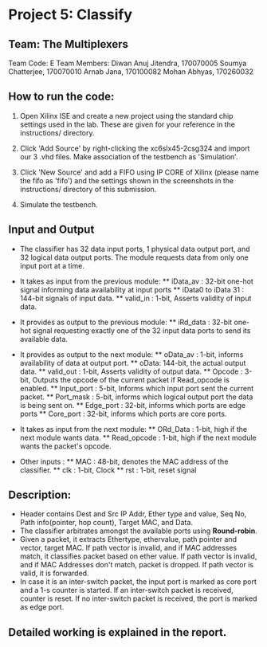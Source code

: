 # Project 5: Classify
## Team: The Multiplexers
Team Code: E
Team Members:
Diwan Anuj Jitendra, 170070005
Soumya Chatterjee, 170070010
Arnab Jana, 170100082
Mohan Abhyas, 170260032

## How to run the code:
1. Open Xilinx ISE and create a new project 
using the standard chip settings used in the lab. 
These are given for your reference in the instructions/ directory.

2. Click 'Add Source' by right-clicking the xc6slx45-2csg324
and import our 3 .vhd files. Make association of the testbench
as 'Simulation'.

3. Click 'New Source' and add a FIFO using IP CORE of Xilinx (please name the fifo as 'fifo') and 
the settings shown in the screenshots in the instructions/ directory of this submission.

4. Simulate the testbench.

## Input and Output
* The classifier has 32 data input ports, 1 physical data output port, and 32 logical data output ports. The module requests data from only one input port at a time.
* It takes as input from the previous module:
** iData_av : 32-bit one-hot signal informing data availability at input ports
** iData0 to iData 31 : 144-bit signals of input data.
** valid_in : 1-bit, Asserts validity of input data.
* It provides as output to the previous module:
** iRd_data : 32-bit one-hot signal requesting exactly one of the 32 input data ports to send its available data.
* It provides as output to the next module:
** oData_av : 1-bit, informs availability of data at output port.
** oData: 144-bit, the actual output data.
** valid_out : 1-bit, Asserts validity of output data.
** Opcode : 3-bit, Outputs the opcode of the current packet if Read_opcode is enabled.
** Input_port : 5-bit, Informs which input port sent the current packet.
** Port_mask : 5-bit, informs which logical output port the data is being sent on.
** Edge_port : 32-bit, informs which ports are edge ports
** Core_port : 32-bit, informs which ports are core ports.
* It takes as input from the next module:
** ORd_Data : 1-bit, high if the next module wants data.
** Read_opcode : 1-bit, high if the next module wants the packet's opcode.

* Other inputs :
** MAC : 48-bit, denotes the MAC address of the classifier.
** clk : 1-bit, Clock
** rst : 1-bit, reset signal

## Description:
* Header contains Dest and Src IP Addr, Ether type and value, Seq No, Path info(pointer, hop count), Target MAC, and Data.
* The classifier arbitrates amongst the available ports using **Round-robin**.
* Given a packet, it extracts Ethertype, ethervalue, path pointer and vector, target MAC. If path vector is invalid, and if MAC addresses match, it classifies packet based on ether value. If path vector is invalid, and if MAC Addresses don't match, packet is dropped. If path vector is valid, it is forwarded.
* In case it is an inter-switch packet, the input port is marked as core port and  a 1-s counter is started. If an inter-switch packet is received, counter is reset. If no inter-switch packet is received, the port is marked as edge port.

## Detailed working is explained in the report.

